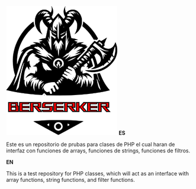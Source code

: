 <style>
.centered{
  text-align:center;
}
</style>
<img class="centered" src="berserker.png" width="300"/>
<strong>ES</strong>
<p>Este es un repositorio de prubas para clases de PHP el cual haran de interfaz con funciones de arrays, funciones de strings, funciones de filtros.</p>
<strong>EN</strong>
<p>This is a test repository for PHP classes, which will act as an interface with array functions, string functions, and filter functions.</p>
